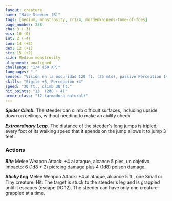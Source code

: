 ```yaml
---
layout: creature
name: "Male Steeder (B)"
tags: [medium, monstrosity, cr1/4, mordenkainens-tome-of-foes]
page_number: 238
cha: 3 (-3)
wis: 10 (0)
int: 2 (-4)
con: 14 (+2)
dex: 12 (+1)
str: 15 (+2)
size: Medium monstrosity
alignment: unaligned
challenge: "1/4 (50 XP)"
languages: "-"
senses: "Visión en la oscuridad 120 ft. (36 mts), passive Perception 14"
skills: "Sigilo +5, Percepción +4"
speed: "30 ft., climb 30 ft."
hit_points: "13  (2d8 + 4)"
armor_class: "12 (armadura natural)"
---
```


***Spider Climb.*** The steeder can climb difficult surfaces, including upside down on ceilings, without needing to make an ability check.

***Extraordinary Leap.*** The distance of the steeder's long jumps is tripled; every foot of its walking speed that it spends on the jump allows it to jump 3 feet.

### Actions

***Bite*** Melee Weapon Attack: +4 al ataque, alcance 5 pies, un objetivo. Impacto: 6 (1d8 + 2) piercing damage plus 4 (1d8) poison damage.

***Sticky Leg*** Melee Weapon Attack: +4 al ataque, alcance 5 ft., one Small or Tiny creature. Hit: The target is stuck to the steeder's leg and is grappled until it escapes (escape DC 12). The steeder can have only one creature grappled at a time.